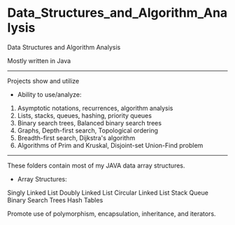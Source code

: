 # Data_Structures_and_Algorithm_Analysis

Data Structures and Algorithm Analysis

Mostly written in Java

-------------------------------

Projects show and utilize

- Ability to use/analyze:

1) Asymptotic notations, recurrences, algorithm analysis
2) Lists, stacks, queues, hashing, priority queues
3) Binary search trees, Balanced binary search trees
4) Graphs, Depth-first search, Topological ordering
5) Breadth-first search, Dijkstra's algorithm
6) Algorithms of Prim and Kruskal, Disjoint-set Union-Find problem

------------------------------

These folders contain most of my JAVA data array structures.

- Array Structures:

Singly Linked List
Doubly Linked List
Circular Linked List
Stack 
Queue
Binary Search Trees
Hash Tables

Promote use of polymorphism, encapsulation, inheritance, and iterators.
